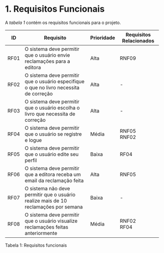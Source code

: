 # 1. Requisitos Funcionais

A *tabela 1* contém os requisitos funcionais para o projeto.

  ID  |       Requisito       | Prioridade | Requisitos Relacionados
 -----|-----------------------|------------|------------------------
 RF01 |O sistema deve permitir que o usuário envie reclamações para a editora|Alta|RNF09
 RF02 |O sistema deve permitir que o usuário especifique o que no livro necessita de correção|Alta|-
 RF03 |O sistema deve permitir que o usuário escolha o livro que necessita de correção|Alta|-
 RF04 |O sistema deve permitir que o usuário se registre e logue|Média|RNF05 <br> RNF02
 RF05 |O sistema deve permitir que o usuário edite seu perfil|Baixa|RF04
 RF06 |O sistema deve permitir que a editora receba um email da reclamação feita|Alta|RNF05     
 RF07 |O sistema não deve permitir que o usuário realize mais de 10 reclamações por semana|Baixa|-
 RF08 |O sistema deve permitir que o usuário visualize reclamações feitas anteriormente|Média|RNF02 <br> RF04

Tabela 1: Requisitos funcionais
      

